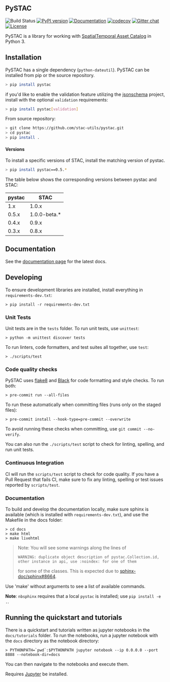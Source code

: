 ## PySTAC
![Build Status](https://github.com/stac-utils/pystac/workflows/CI/badge.svg?branch=develop)
[![PyPI version](https://badge.fury.io/py/pystac.svg)](https://badge.fury.io/py/pystac)
[![Documentation](https://readthedocs.org/projects/pystac/badge/?version=latest)](https://pystac.readthedocs.io/en/latest/)
[![codecov](https://codecov.io/gh/stac-utils/pystac/branch/main/graph/badge.svg)](https://codecov.io/gh/stac-utils/pystac)
[![Gitter chat](https://badges.gitter.im/azavea/pystac.svg)](https://gitter.im/azavea/pystac)
[![License](https://img.shields.io/badge/License-Apache%202.0-blue.svg)](https://opensource.org/licenses/Apache-2.0)

PySTAC is a library for working with [SpatialTemporal Asset Catalog](https://stacspec.org) in Python 3.

## Installation

PySTAC has a single dependency (`python-dateutil`).
PySTAC can be installed from pip or the source repository.

```bash
> pip install pystac
```

if you'd like to enable the validation feature utilizing the [jsonschema](https://pypi.org/project/jsonschema/) project, install with the optional `validation` requirements:


```bash
> pip install pystac[validation]
```

From source repository:

```bash
> git clone https://github.com/stac-utils/pystac.git
> cd pystac
> pip install .
```


#### Versions
To install a specific versions of STAC, install the matching version of pystac.

```bash
> pip install pystac==0.5.*
```

The table below shows the corresponding versions between pystac and STAC:

| pystac | STAC  |
| ------ | ----- |
| 1.x    | 1.0.x |
| 0.5.x  | 1.0.0-beta.* |
| 0.4.x  | 0.9.x |
| 0.3.x  | 0.8.x |

## Documentation

See the [documentation page](https://pystac.readthedocs.io/en/latest/) for the latest docs.

## Developing

To ensure development libraries are installed, install everything in `requirements-dev.txt`:

```
> pip install -r requirements-dev.txt
```

### Unit Tests

Unit tests are in the `tests` folder. To run unit tests, use `unittest`:

```
> python -m unittest discover tests
```

To run linters, code formatters, and test suites all together, use `test`:

```
> ./scripts/test
```

### Code quality checks

PySTAC uses [flake8](http://flake8.pycqa.org/en/latest/) and [Black](https://github.com/psf/black) for code formatting and style checks. To run both:

```
> pre-commit run --all-files
```

To run these automatically when committing files (runs only on the staged files):

```
> pre-commit install --hook-type=pre-commit --overwrite
```

To avoid running these checks when committing, use `git commit --no-verify`.

You can also run the `./scripts/test` script to check for linting, spelling, and run unit tests.

### Continuous Integration

CI will run the `scripts/test` script to check for code quality. If you have a Pull Request that fails CI, make sure to fix any linting, spelling or test issues reported by `scripts/test`.

### Documentation

To build and develop the documentation locally, make sure sphinx is available (which is installed with `requirements-dev.txt`), and use the Makefile in the docs folder:

```
> cd docs
> make html
> make livehtml
```

> Note: You will see some warnings along the lines of
> ```
> WARNING: duplicate object description of pystac.Collection.id,
> other instance in api, use :noindex: for one of them
> ```
> for some of the
> classes. This is expected due to [sphinx-doc/sphinx#8664](https://github.com/sphinx-doc/sphinx/issues/8664).

Use 'make' without arguments to see a list of available commands.

__Note__: `nbsphinx` requires that a local `pystac` is installed; use `pip install -e .`.



## Running the quickstart and tutorials

There is a quickstart and tutorials written as jupyter notebooks in the `docs/tutorials` folder.
To run the notebooks, run a jupyter notebook with the `docs` directory as the notebook directory:

```
> PYTHONPATH=`pwd`:$PYTHONPATH jupyter notebook --ip 0.0.0.0 --port 8888 --notebook-dir=docs
```

You can then navigate to the notebooks and execute them.

Requires [Jupyter](https://jupyter.org/) be installed.
